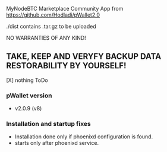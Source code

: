  MyNodeBTC Marketplace Community App from https://github.com/Hodladi/pWallet2.0

./dist contains .tar.gz to be uploaded

NO WARRANTIES OF ANY KIND!

TAKE, KEEP AND VERYFY BACKUP DATA RESTORABILITY BY YOURSELF!
---

[X] nothing ToDo

### pWallet version
* v2.0.9 (v8)

### Installation and startup fixes
* Installation done only if phoenixd configuration is found.
* starts only after phoenixd service.